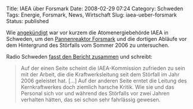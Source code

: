 Title: IAEA über Forsmark
Date: 2008-02-29 07:24
Category: Schweden
Tags: Energie, Forsmark, News, Wirtschaft
Slug: iaea-ueber-forsmark
Status: published

Wie [angekündigt](http://www.fiket.de/2007/06/19/iaea-in-forsmark/) war
vor kurzem die Atomenergiebehörde IAEA in Schweden, um den
[Pannenreaktor Forsmark](http://www.fiket.de/tag/forsmark) und die
dortigen Abläufe vor dem Hintergrund des Störfalls vom Sommer 2006 zu
untersuchen.

Radio Schweden [fasst den Bericht
zusammen](http://sr.se/cgi-bin/international/nyhetssidor/artikel.asp?nyheter=1&programid=2108&Artikel=1923002)
und schreibt:

> Auf der einen Seite scheint die IAEA-Kommission zufrieden zu sein mit
> der Arbeit, die die Kraftwerksleitung seit dem Störfall im Jahr 2006
> geleistet hat. [...] Auf der anderen Seite erntet die Leitung des
> Kernkraftwerkes doch ziemlich harsche Kritik. Wie sie und das Personal
> sich vor und während des Störfalls vor zwei Jahren verhalten hätten,
> das sei schon sehr fahrlässig gewesen.


